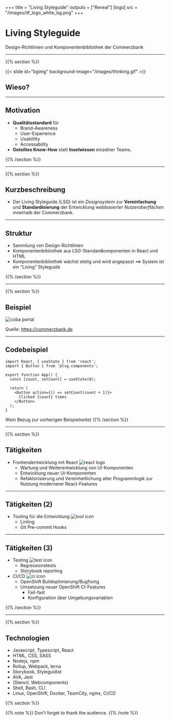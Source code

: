 +++
title = "Living Styleguide"
outputs = ["Reveal"]
[logo]
src = "/images/itf_logo_white_bg.png"
+++

# Living Styleguide

Design-Richtlinien und Komponentenbibliothek der Commerzbank

---

{{% section %}}

{{< slide id="bgimg" background-image="/images/thinking.gif" >}}
## Wieso?

---

## Motivation
- **Qualitätsstandard** für
    - Brand-Awareness
    - User-Experience
    - Usabiltity
    - Accessability
- **Geteiltes Know-How** statt **Inselwissen** einzelner Teams.

{{% /section %}}

---

{{% section %}}

## Kurzbeschreibung

- Der Living Styleguide (LSG) ist ein *Designsystem* zur **Vereinfachung** und **Standardisierung** der Entwicklung *webbasierter Nutzeroberflächen* innerhalb der Commerzbank.

---

## Struktur

- Sammlung von Design-Richtlinien
- Komponentenbibliothek aus LSG-Standardkomponenten in React und HTML
- Komponentenbibliothek wächst stetig und wird angepasst ==> System ist ein “Living” Styleguide

{{% /section %}}

---

{{% section %}}

## Beispiel
![coba portal](/images/portal.png)

Quelle: https://commerzbank.de

---

## Codebeispiel

```javascript{|2,8,10}
import React, { useState } from 'react';
import { Button } from '@lsg.components';

export function App() {
  const [count, setCount] = useState(0);

  return (
    <Button action={() => setCount(count + 1)}>
      Clicked {count} times
    </Button>
  );
}
```
(Kein Bezug zur vorherigen Beispielseite)
{{% /section %}}

---

{{% section %}}

## Tätigkeiten

- Frontendentwicklung mit React ![react logo](/images/react_logo.png)
  - Wartung und Weiterentwicklung von UI-Komponenten
  - Entwicklung neuer UI-Komponenten
  - Refaktorisierung und Vereinheitlichung alter Programmlogik zur Nutzung modernerer React-Features

---

## Tätigkeiten (2)

- Tooling für die Entwicklung ![tool icon](/images/tools.png)
  - Linting
  - Git Pre-commit Hooks

---

## Tätigkeiten (3)

- Testing ![test icon](/images/check.png)
  - Regressionstests
  - Storybook reporting
- CI/CD ![ci icon](/images/infinity.png)
  - OpenShift Buildoptimierung/Bugfixing
  - Umsetzung neuer OpenShift CI-Features
    - Fail-fast
    - Konfiguration über Umgebungsvariablen

{{% /section %}}

---

{{% section %}}

## Technologien

- Javascript, Typescript, React
- HTML, CSS, SASS
- Nodejs, npm
- Rollup, Webpack, lerna
- Storybook, Styleguidist
- AVA, Jest
- (Stencil, Webcomponents)
- Shell, Bash, CLI
- Linux, OpenShift, Docker, TeamCity, nginx, CI/CD

{{% section %}}

{{% note %}}
Don't forget to thank the audience.
{{% /note %}}


